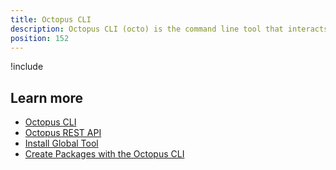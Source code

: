 ```yaml
---
title: Octopus CLI
description: Octopus CLI (octo) is the command line tool that interacts with the Octopus REST API
position: 152
---
```


!include <octopus-cli>

## Learn more

- [Octopus CLI](/docs/octopus-rest-api/octopus-cli/index.md)
- [Octopus REST API](/docs/octopus-rest-ap/index.md)
- [Install Global Tool](/docs/octopus-rest-api/octopus-cli/install-global-tool.md)
- [Create Packages with the Octopus CLI](/docs/packaging-applications/create-packages/octopus-cli.md)
